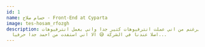 ```yaml
---
id: 1
name: حسام صلاح - Front-End at Cyparta
image: tes-hosam_rfozgh
description: على الرغنم من اني عملت انترفيوهات كتير جدا واني بعمل انترفيوهات
  اصلا عندنا في الشركة 😅 الا اني استفدت من احمد جدا حرفيا...
---
```

